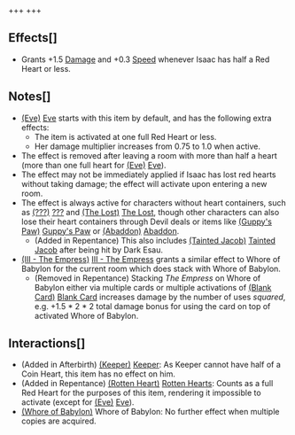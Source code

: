 +++
+++

Effects[]
---------


* Grants +1.5 [Damage](/wiki/Damage "Damage") and +0.3 [Speed](/wiki/Speed "Speed") whenever Isaac has half a Red Heart or less.


Notes[]
-------


* [(Eve)](/wiki/Eve "Eve") [Eve](/wiki/Eve "Eve") starts with this item by default, and has the following extra effects:
	+ The item is activated at one full Red Heart or less.
	+ Her damage multiplier increases from 0.75 to 1.0 when active.
* The effect is removed after leaving a room with more than half a heart (more than one full heart for  [(Eve)](/wiki/Eve "Eve") [Eve](/wiki/Eve "Eve")).
* The effect may not be immediately applied if Isaac has lost red hearts without taking damage; the effect will activate upon entering a new room.
* The effect is always active for characters without heart containers, such as  [(???)](/wiki/%3F%3F%3F_(Character) "???") [???](/wiki/%3F%3F%3F_(Character) "??? (Character)") and  [(The Lost)](/wiki/The_Lost "The Lost") [The Lost](/wiki/The_Lost "The Lost"), though other characters can also lose their heart containers through Devil deals or items like [(Guppy's Paw)](/wiki/Guppy%27s_Paw "Guppy's Paw") [Guppy's Paw](/wiki/Guppy%27s_Paw "Guppy's Paw") or [(Abaddon)](/wiki/Abaddon "Abaddon") [Abaddon](/wiki/Abaddon "Abaddon").
	+ (Added in Repentance) This also includes  [(Tainted Jacob)](/wiki/Tainted_Jacob "Tainted Jacob") [Tainted Jacob](/wiki/Tainted_Jacob "Tainted Jacob") after being hit by Dark Esau.
* [(III - The Empress)](/wiki/Cards_and_Runes "III - The Empress") [III - The Empress](/wiki/Cards_and_Runes "Cards and Runes") grants a similar effect to Whore of Babylon for the current room which does stack with Whore of Babylon.
	+ (Removed in Repentance) Stacking *The Empress* on Whore of Babylon either via multiple cards or multiple activations of [(Blank Card)](/wiki/Blank_Card "Blank Card") [Blank Card](/wiki/Blank_Card "Blank Card") increases damage by the number of uses *squared*, e.g. +1.5 * 2 * 2 total damage bonus for using the card on top of activated Whore of Babylon.


Interactions[]
--------------


* (Added in Afterbirth) [(Keeper)](/wiki/Keeper "Keeper") [Keeper](/wiki/Keeper "Keeper"): As Keeper cannot have half of a Coin Heart, this item has no effect on him.
* (Added in Repentance) [(Rotten Heart)](/wiki/Rotten_Heart "Rotten Heart") [Rotten Hearts](/wiki/Rotten_Heart "Rotten Heart"): Counts as a full Red Heart for the purposes of this item, rendering it impossible to activate (except for  [(Eve)](/wiki/Eve "Eve") [Eve](/wiki/Eve "Eve")).
* [(Whore of Babylon)](/wiki/Whore_of_Babylon "Whore of Babylon") Whore of Babylon: No further effect when multiple copies are acquired.


